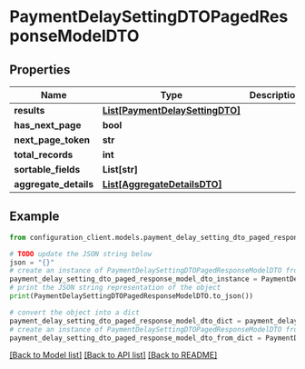 # PaymentDelaySettingDTOPagedResponseModelDTO


## Properties

Name | Type | Description | Notes
------------ | ------------- | ------------- | -------------
**results** | [**List[PaymentDelaySettingDTO]**](PaymentDelaySettingDTO.md) |  | [optional] 
**has_next_page** | **bool** |  | [optional] 
**next_page_token** | **str** |  | [optional] 
**total_records** | **int** |  | [optional] 
**sortable_fields** | **List[str]** |  | [optional] 
**aggregate_details** | [**List[AggregateDetailsDTO]**](AggregateDetailsDTO.md) |  | [optional] 

## Example

```python
from configuration_client.models.payment_delay_setting_dto_paged_response_model_dto import PaymentDelaySettingDTOPagedResponseModelDTO

# TODO update the JSON string below
json = "{}"
# create an instance of PaymentDelaySettingDTOPagedResponseModelDTO from a JSON string
payment_delay_setting_dto_paged_response_model_dto_instance = PaymentDelaySettingDTOPagedResponseModelDTO.from_json(json)
# print the JSON string representation of the object
print(PaymentDelaySettingDTOPagedResponseModelDTO.to_json())

# convert the object into a dict
payment_delay_setting_dto_paged_response_model_dto_dict = payment_delay_setting_dto_paged_response_model_dto_instance.to_dict()
# create an instance of PaymentDelaySettingDTOPagedResponseModelDTO from a dict
payment_delay_setting_dto_paged_response_model_dto_from_dict = PaymentDelaySettingDTOPagedResponseModelDTO.from_dict(payment_delay_setting_dto_paged_response_model_dto_dict)
```
[[Back to Model list]](../README.md#documentation-for-models) [[Back to API list]](../README.md#documentation-for-api-endpoints) [[Back to README]](../README.md)


